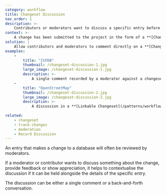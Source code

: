 ```yaml
---
category: workflow
title: Changeset Discussion
nav_order: 1
description: >-
    Contributors or moderators want to discuss a specific entry before rejecting or improving it.
context: >-
    A change has been submitted to the project in the form of a **[Changeset](/patterns/data-model/changeset)**, and someone, often a moderator or another contributor, would like to start a discussion or provide feedback.
solution: |
    Allow contributors and moderators to comment directly on a **[Changeset](/patterns/data-model/changeset).**
examples:
    -
        title: "ISFDB"
        thumbnail: /changeset-discussion-1.jpg
        large_image: /changeset-discussion-1.jpg
        description: >-
            A single comment recorded by a moderator against a changeset to explain why it was rejected
    -
        title: "OpenStreetMap"
        thumbnail: /changeset-discussion-2.jpg
        large_image: /changeset-discussion-2.jpg
        description: >-
            A discussion in a **[Linkable Changeset](/patterns/workflow/linkable-changeset)**
    
related:
    - changeset
    - track-changes
    - moderation
    - Record Discussion
---
```


An entry that makes a change to a database will often be reviewed by moderators.

If a moderator or contributor wants to discuss something about the change, provide feedback or show appreciation, it helps to contextualise the discussion if it can be held alongside the details of the specific entry.

The discussion can be either a single comment or a back-and-forth conversation.